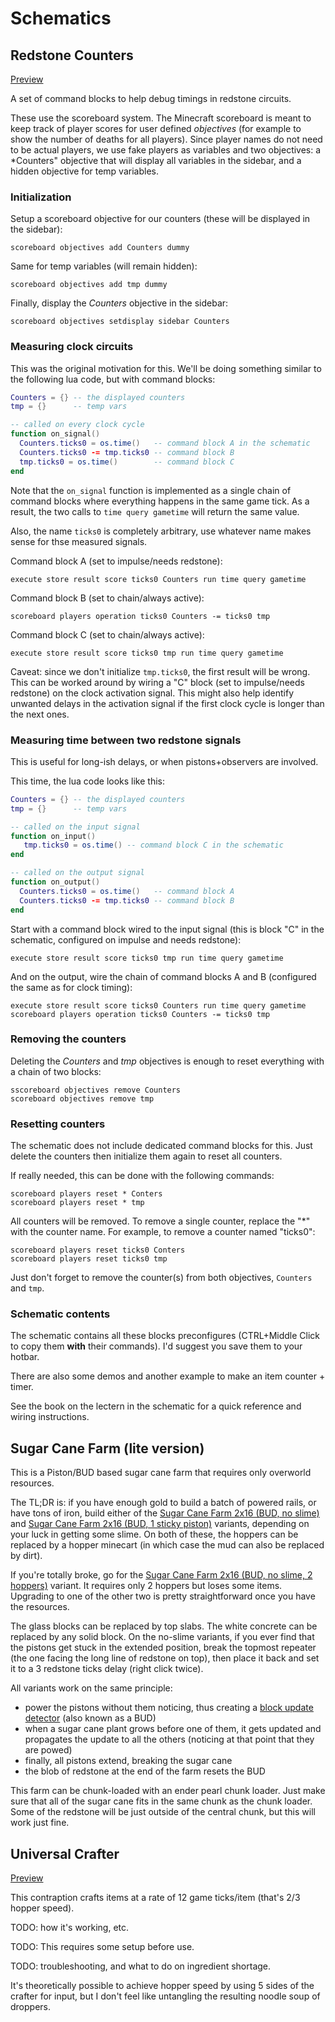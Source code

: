 # Schematics


## Redstone Counters

[Preview](https://endingcredits.github.io/litematic-viewer/?remote-url=https%3A%2F%2Fgithub.com%2FBradylus%2FMinecraft%2Fraw%2Frefs%2Fheads%2Fmain%2Fschematics%2FRedstone%2520Counters.litematic)

A set of command blocks to help debug timings in redstone circuits.

These use the scoreboard system. The Minecraft scoreboard is meant to keep track
of player scores for user defined *objectives* (for example to show the number
of deaths for all players). Since player names do not need to be actual players,
we use fake players as variables and two objectives: a *Counters" objective
that will display all variables in the sidebar, and a hidden objective for temp
variables.


### Initialization

Setup a scoreboard objective for our counters (these will be displayed in the
sidebar):

    scoreboard objectives add Counters dummy

Same for temp variables (will remain hidden):

    scoreboard objectives add tmp dummy

Finally, display the *Counters* objective in the sidebar:

    scoreboard objectives setdisplay sidebar Counters


### Measuring clock circuits

This was the original motivation for this. We'll be doing something similar to
the following lua code, but with command blocks:

```lua
Counters = {} -- the displayed counters
tmp = {}      -- temp vars

-- called on every clock cycle
function on_signal()
  Counters.ticks0 = os.time()   -- command block A in the schematic
  Counters.ticks0 -= tmp.ticks0 -- command block B
  tmp.ticks0 = os.time()        -- command block C
end
```

Note that the `on_signal` function is implemented as a single chain of command
blocks where everything happens in the same game tick. As a result, the two
calls to `time query gametime` will return the same value.

Also, the name `ticks0` is completely arbitrary, use whatever name makes sense
for thse measured signals.

Command block A (set to impulse/needs redstone):

    execute store result score ticks0 Counters run time query gametime

Command block B (set to chain/always active):

    scoreboard players operation ticks0 Counters -= ticks0 tmp

Command block C (set to chain/always active):

    execute store result score ticks0 tmp run time query gametime

Caveat: since we don't initialize `tmp.ticks0`, the first result will be wrong.
This can be worked around by wiring a "C" block (set to impulse/needs redstone)
on the clock activation signal. This might also help identify unwanted delays in
the activation signal if the first clock cycle is longer than the next ones.


### Measuring time between two redstone signals

This is useful for long-ish delays, or when pistons+observers are involved.

This time, the lua code looks like this:

```lua
Counters = {} -- the displayed counters
tmp = {}      -- temp vars

-- called on the input signal
function on_input()
   tmp.ticks0 = os.time() -- command block C in the schematic
end

-- called on the output signal
function on_output()
  Counters.ticks0 = os.time()   -- command block A
  Counters.ticks0 -= tmp.ticks0 -- command block B
end
```

Start with a command block wired to the input signal (this is block "C" in the
schematic, configured on impulse and needs redstone):

    execute store result score ticks0 tmp run time query gametime

And on the output, wire the chain of command blocks A and B (configured the same
as for clock timing):

    execute store result score ticks0 Counters run time query gametime
    scoreboard players operation ticks0 Counters -= ticks0 tmp


### Removing the counters

Deleting the *Counters* and *tmp* objectives is enough to reset everything with
a chain of two blocks:

    sscoreboard objectives remove Counters
    scoreboard objectives remove tmp


### Resetting counters

The schematic does not include dedicated command blocks for this. Just delete the
counters then initialize them again to reset all counters.

If really needed, this can be done with the following commands:

    scoreboard players reset * Conters
    scoreboard players reset * tmp

All counters will be removed. To remove a single counter, replace the "*" with
the counter name. For example, to remove a counter named "ticks0":

    scoreboard players reset ticks0 Conters
    scoreboard players reset ticks0 tmp

Just don't forget to remove the counter(s) from both objectives, `Counters` and `tmp`.


### Schematic contents

The schematic contains all these blocks preconfigures (CTRL+Middle Click to copy
them **with** their commands). I'd suggest you save them to your hotbar.

There are also some demos and another example to make an item counter + timer.

See the book on the lectern in the schematic for a quick reference and wiring
instructions.


## Sugar Cane Farm (lite version)

This is a Piston/BUD based sugar cane farm that requires only overworld resources.

The TL;DR is: if you have enough gold to build a batch of powered rails, or have
tons of iron, build either of the [Sugar Cane Farm 2x16 (BUD, no slime)](https://endingcredits.github.io/litematic-viewer/?remote-url=https%3A%2F%2Fgithub.com%2FBradylus%2FMinecraft%2Fraw%2Frefs%2Fheads%2Fmain%2Fschematics%2FSugar%2520Cane%2520Farm%25202x16%2520%28BUD%2C%2520no%2520slime%29.litematic)
and [Sugar Cane Farm 2x16 (BUD, 1 sticky piston)](https://endingcredits.github.io/litematic-viewer/?remote-url=https%3A%2F%2Fgithub.com%2FBradylus%2FMinecraft%2Fraw%2Frefs%2Fheads%2Fmain%2Fschematics%2FSugar%2520Cane%2520Farm%25202x16%2520%28BUD%2C%25201%2520sticky%2520piston%29.litematic)
variants, depending on your luck in getting some slime. On both of these, the hoppers can be
replaced by a hopper minecart (in which case the mud can also be replaced by dirt).

If you're totally broke, go for the [Sugar Cane Farm 2x16 (BUD, no slime, 2 hoppers)](https://endingcredits.github.io/litematic-viewer/?remote-url=https%3A%2F%2Fgithub.com%2FBradylus%2FMinecraft%2Fraw%2Frefs%2Fheads%2Fmain%2Fschematics%2FSugar%2520Cane%2520Farm%25202x16%2520%28BUD%2C%2520no%2520slime%2C%25202%2520hoppers%29.litematic)
variant. It requires only 2 hoppers but loses some items. Upgrading to one of the other two is
pretty straightforward once you have the resources.

The glass blocks can be replaced by top slabs. The white concrete can be replaced by any solid block.
On the no-slime variants, if you ever find that the pistons get stuck in the extended position, break the
topmost repeater (the one facing the long line of redstone on top), then place it back and set it to a
3 redstone ticks delay (right click twice).

All variants work on the same principle:

- power the pistons without them noticing, thus creating a [block update detector](https://minecraft.wiki/w/Tutorial:Block_update_detector) (also known as a BUD)
- when a sugar cane plant grows before one of them, it gets updated and propagates the update to
  all the others (noticing at that point that they are powed)
- finally, all pistons extend, breaking the sugar cane
- the blob of redstone at the end of the farm resets the BUD

This farm can be chunk-loaded with an ender pearl chunk loader. Just make sure that all of
the sugar cane fits in the same chunk as the chunk loader. Some of the redstone will be just
outside of the central chunk, but this will work just fine.


## Universal Crafter

[Preview](https://endingcredits.github.io/litematic-viewer/?remote-url=https%3A%2F%2Fgithub.com%2FBradylus%2FMinecraft%2Fraw%2Frefs%2Fheads%2Fmain%2Fschematics%2FUniversal%2520Crafter%252012gt.litematic)

This contraption crafts items at a rate of 12 game ticks/item (that's 2/3 hopper speed).

TODO: how it's working, etc.

TODO: This requires some setup before use.

TODO: troubleshooting, and what to do on ingredient shortage.

It's theoretically possible to achieve hopper speed by using 5 sides of the crafter for input, but
I don't feel like untangling the resulting noodle soup of droppers.
